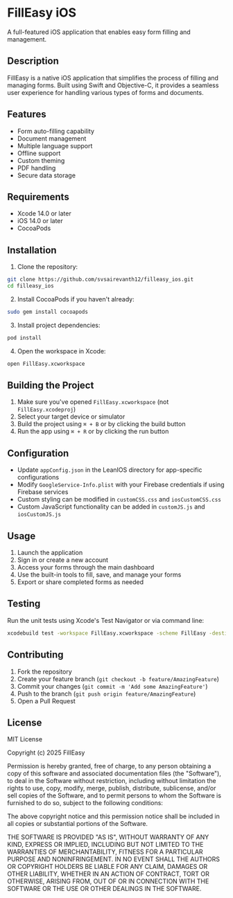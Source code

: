 # FillEasy iOS

A full-featured iOS application that enables easy form filling and management.

## Description

FillEasy is a native iOS application that simplifies the process of filling and managing forms. Built using Swift and Objective-C, it provides a seamless user experience for handling various types of forms and documents.

## Features

- Form auto-filling capability
- Document management
- Multiple language support
- Offline support
- Custom theming
- PDF handling
- Secure data storage

## Requirements

- Xcode 14.0 or later
- iOS 14.0 or later
- CocoaPods

## Installation

1. Clone the repository:
```bash
git clone https://github.com/svsairevanth12/filleasy_ios.git
cd filleasy_ios
```

2. Install CocoaPods if you haven't already:
```bash
sudo gem install cocoapods
```

3. Install project dependencies:
```bash
pod install
```

4. Open the workspace in Xcode:
```bash
open FillEasy.xcworkspace
```

## Building the Project

1. Make sure you've opened `FillEasy.xcworkspace` (not `FillEasy.xcodeproj`)
2. Select your target device or simulator
3. Build the project using `⌘ + B` or by clicking the build button
4. Run the app using `⌘ + R` or by clicking the run button

## Configuration

- Update `appConfig.json` in the LeanIOS directory for app-specific configurations
- Modify `GoogleService-Info.plist` with your Firebase credentials if using Firebase services
- Custom styling can be modified in `customCSS.css` and `iosCustomCSS.css`
- Custom JavaScript functionality can be added in `customJS.js` and `iosCustomJS.js`

## Usage

1. Launch the application
2. Sign in or create a new account
3. Access your forms through the main dashboard
4. Use the built-in tools to fill, save, and manage your forms
5. Export or share completed forms as needed

## Testing

Run the unit tests using Xcode's Test Navigator or via command line:
```bash
xcodebuild test -workspace FillEasy.xcworkspace -scheme FillEasy -destination 'platform=iOS Simulator,name=iPhone 14,OS=16.0'
```

## Contributing

1. Fork the repository
2. Create your feature branch (`git checkout -b feature/AmazingFeature`)
3. Commit your changes (`git commit -m 'Add some AmazingFeature'`)
4. Push to the branch (`git push origin feature/AmazingFeature`)
5. Open a Pull Request

## License

MIT License

Copyright (c) 2025 FillEasy

Permission is hereby granted, free of charge, to any person obtaining a copy
of this software and associated documentation files (the "Software"), to deal
in the Software without restriction, including without limitation the rights
to use, copy, modify, merge, publish, distribute, sublicense, and/or sell
copies of the Software, and to permit persons to whom the Software is
furnished to do so, subject to the following conditions:

The above copyright notice and this permission notice shall be included in all
copies or substantial portions of the Software.

THE SOFTWARE IS PROVIDED "AS IS", WITHOUT WARRANTY OF ANY KIND, EXPRESS OR
IMPLIED, INCLUDING BUT NOT LIMITED TO THE WARRANTIES OF MERCHANTABILITY,
FITNESS FOR A PARTICULAR PURPOSE AND NONINFRINGEMENT. IN NO EVENT SHALL THE
AUTHORS OR COPYRIGHT HOLDERS BE LIABLE FOR ANY CLAIM, DAMAGES OR OTHER
LIABILITY, WHETHER IN AN ACTION OF CONTRACT, TORT OR OTHERWISE, ARISING FROM,
OUT OF OR IN CONNECTION WITH THE SOFTWARE OR THE USE OR OTHER DEALINGS IN THE
SOFTWARE.
